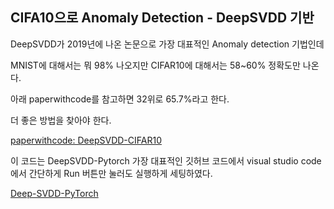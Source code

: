 ## CIFA10으로 Anomaly Detection - DeepSVDD 기반 


DeepSVDD가 2019년에 나온 논문으로 가장 대표적인 Anomaly detection 기법인데 

MNIST에 대해서는 뭐 98% 나오지만 CIFAR10에 대해서는 58~60% 정확도만 나온다. 

아래 paperwithcode를 참고하면 32위로 65.7%라고 한다. 

더 좋은 방법을 찾아야 한다. 

[paperwithcode: DeepSVDD-CIFAR10](https://paperswithcode.com/sota/anomaly-detection-on-one-class-cifar-10)


이 코드는 DeepSVDD-Pytorch 가장 대표적인 깃허브 코드에서 
visual studio code에서 간단하게 Run 버튼만 눌러도 실행하게 세팅하였다.

[Deep-SVDD-PyTorch](https://github.com/lukasruff/Deep-SVDD-PyTorch)